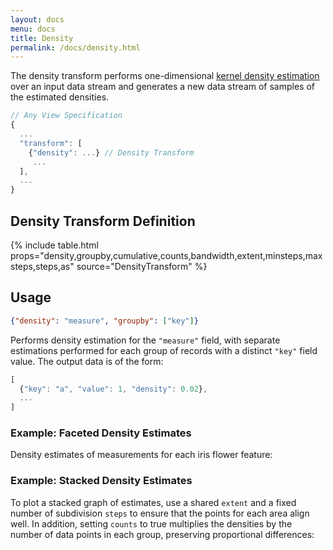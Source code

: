 ```yaml
---
layout: docs
menu: docs
title: Density
permalink: /docs/density.html
---
```


The density transform performs one-dimensional [kernel density estimation](https://en.wikipedia.org/wiki/Kernel_density_estimation) over an input data stream and generates a new data stream of samples of the estimated densities.

```js
// Any View Specification
{
  ...
  "transform": [
    {"density": ...} // Density Transform
     ...
  ],
  ...
}
```

## Density Transform Definition

{% include table.html props="density,groupby,cumulative,counts,bandwidth,extent,minsteps,maxsteps,steps,as" source="DensityTransform" %}

## Usage

```json
{"density": "measure", "groupby": ["key"]}
```

Performs density estimation for the `"measure"` field, with separate estimations performed for each group of records with a distinct `"key"` field value. The output data is of the form:

```js
[
  {"key": "a", "value": 1, "density": 0.02},
  ...
]
```

### Example: Faceted Density Estimates

Density estimates of measurements for each iris flower feature:

<div class="vl-example" data-name="area_density_facet"></div>

### Example: Stacked Density Estimates

To plot a stacked graph of estimates, use a shared `extent` and a fixed number of subdivision `steps` to ensure that the points for each area align well. In addition, setting `counts` to true multiplies the densities by the number of data points in each group, preserving proportional differences:

<div class="vl-example" data-name="area_density_stacked"></div>
